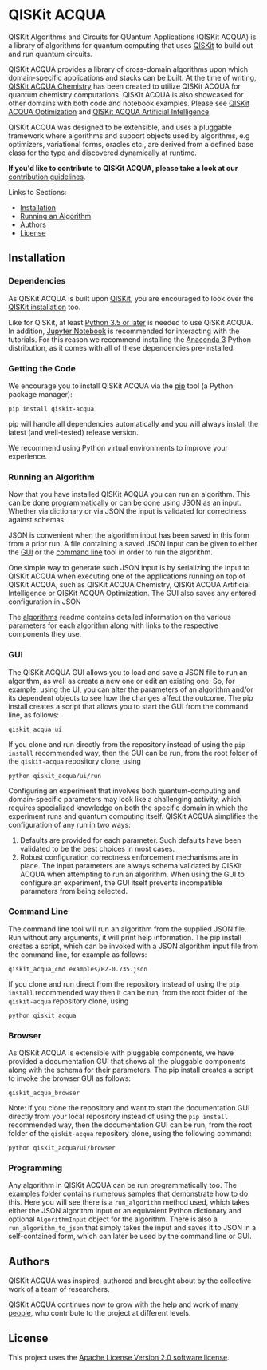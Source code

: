 # QISKit ACQUA

QISKit Algorithms and Circuits for QUantum Applications (QISKit ACQUA) is a library of algorithms for quantum computing
that uses [QISKit](https://qiskit.org/) to build out and run quantum circuits.

QISKit ACQUA provides a library of cross-domain algorithms upon which domain-specific applications and stacks can be
built. At the time of writing, [QISKit ACQUA Chemistry](https://github.com/QISKit/qiskit-acqua-chemistry) has
been created to utilize QISKit ACQUA for quantum chemistry computations. QISKIt ACQUA is also showcased for other
domains with both code and notebook examples. Please see
[QISKit ACQUA Optimization](https://github.com/QISKit/qiskit-acqua-tutorials/optimization) and
[QISKit ACQUA Artificial Intelligence](https://github.com/QISKit/qiskit-acqua-tutorials/artificial_intelligence).

QISKit ACQUA was designed to be extensible, and uses a pluggable framework where algorithms and support objects used
by algorithms, e.g optimizers, variational forms, oracles etc., are derived from a defined base class for the type and
discovered dynamically at runtime.

**If you'd like to contribute to QISKit ACQUA, please take a look at our**
[contribution guidelines](.github/CONTRIBUTING.rst).

Links to Sections:

* [Installation](#installation)
* [Running an Algorithm](#running-an-algorithm)
* [Authors](#authors)
* [License](#license)

## Installation

### Dependencies

As QISKit ACQUA is built upon [QISKit](https://qiskit.org), you are encouraged to look over the
[QISKit installation](https://github.com/QISKit/qiskit-core/blob/master/README.md#installation)
too.

Like for QISKit, at least [Python 3.5 or later](https://www.python.org/downloads/) is needed to use QISKit ACQUA.
In addition, [Jupyter Notebook](https://jupyter.readthedocs.io/en/latest/install.html) is recommended for interacting
with the tutorials. For this reason we recommend installing the [Anaconda 3](https://www.continuum.io/downloads)
Python distribution, as it comes with all of these dependencies pre-installed.

### Getting the Code

We encourage you to install QISKit ACQUA via the [pip](https://pip.pypa.io/en/stable/) tool (a Python package manager):

```
pip install qiskit-acqua
```

pip will handle all dependencies automatically and you will always install the latest (and well-tested) release version.

We recommend using Python virtual environments to improve your experience.

### Running an Algorithm

Now that you have installed QISKit ACQUA you can run an algorithm. This can be done [programmatically](#programming)
or can be done using JSON as an input. Whether via dictionary or via JSON the input is validated for correctness against
schemas. 
 
JSON is convenient when the algorithm input has been saved in this form from a prior run. A file containing a saved
JSON input can be given to either the [GUI](#gui) or the [command line](#command-line) tool in order to run
the algorithm.
 
One simple way to generate such JSON input is by serializing the input to QISKit ACQUA when executing one of the
applications running on top of QISKit ACQUA, such as QISKit ACQUA Chemistry, QISKit ACQUA Artificial Intelligence
or QISKit ACQUA Optimization. The GUI also saves any entered configuration in JSON 

The [algorithms](qiskit_acqua/README.md) readme contains detailed information on the various parameters for each
algorithm along with links to the respective components they use.
 

### GUI

The QISKit ACQUA GUI allows you to load and save a JSON file to run an algorithm, as well as create a new one or edit
an existing one. So, for example, using the UI, you can alter the parameters of an algorithm and/or its dependent
objects to see how the changes affect the outcome. The pip install creates a script that allows you to start the GUI
from the command line, as follows:

```
qiskit_acqua_ui
```

If you clone and run directly from the repository instead of using the `pip install` recommended way, then the GUI can
be run, from the root folder of the `qiskit-acqua` repository clone, using

```
python qiskit_acqua/ui/run
```

Configuring an experiment that involves both quantum-computing and domain-specific parameters may look like a 
challenging activity, which requires specialized knowledge on both the specific domain in which the experiment runs and
quantum computing itself. QISKit ACQUA simplifies the configuration of any run in two ways:

1.  Defaults are provided for each parameter. Such defaults have been validated to be the best choices in most cases.
2.  Robust configuration correctness enforcement mechanisms are in place. The input parameters are always schema
    validated by QISKit ACQUA when attempting to run an algorithm. When using the GUI to configure an experiment,
    the GUI itself prevents incompatible parameters from being selected.

### Command Line

The command line tool will run an algorithm from the supplied JSON file. Run without any arguments, it will print help
information. The pip install creates a script, which can be invoked with a JSON algorithm input file from the command
line, for example as follows:

```
qiskit_acqua_cmd examples/H2-0.735.json
```

If you clone and run direct from the repository instead of using the `pip install` recommended way then it can be
run, from the root folder of the `qiskit-acqua` repository clone, using

```
python qiskit_acqua
```

### Browser

As QISKit ACQUA is extensible with pluggable components, we have provided a documentation GUI that shows all the
pluggable components along with the schema for their parameters. The pip install creates a script to invoke the
browser GUI as follows:

```
qiskit_acqua_browser
```

Note: if you clone the repository and want to start the documentation GUI directly from your local repository instead
of using the `pip install` recommended way, then the documentation GUI can be run, from the root folder of the
`qiskit-acqua` repository clone, using the following command:

```
python qiskit_acqua/ui/browser
```

### Programming

Any algorithm in QISKit ACQUA can be run programmatically too. The [examples](./examples) folder contains numerous
samples that demonstrate how to do this. Here you will see there is a `run_algorithm` method used, which takes either
the JSON algorithm input or an equivalent Python dictionary and optional `AlgorithmInput` object for the algorithm.
There is also a `run_algorithm_to_json` that simply takes the input and saves it to JSON in a self-contained form,
which can later be used by the command line or GUI.

## Authors

QISKit ACQUA was inspired, authored and brought about by the collective work of a team of researchers.

QISKit ACQUA continues now to grow with the help and work of [many people](./CONTRIBUTORS.md), who contribute
to the project at different levels.

## License

This project uses the [Apache License Version 2.0 software license](https://www.apache.org/licenses/LICENSE-2.0).

